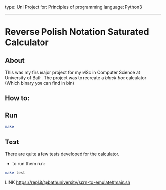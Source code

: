 type: Uni Project 
for: Principles of programming
language: Python3 

---

# Reverse Polish Notation Saturated Calculator

## About 
This was my firs major project for my MSc in Computer Science at University of
Bath. The project was to recreate a *black box* calculator (Which binary you
can find in bin)


## How to:

## Run
```Bash
make
```

## Test
There are quite a few tests developed for the calculator.
- to run them run:
```Bash
make test
```

LINK
https://repl.it/@bathuniversity/sprn-to-emulate#main.sh
